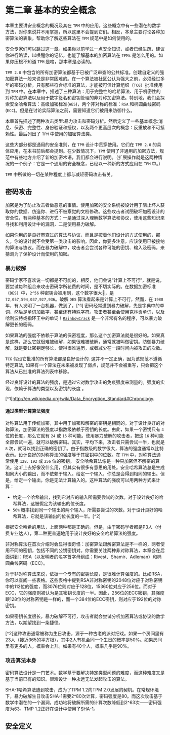 # 第二章 基本的安全概念
本章主要讲安全概念的概况及其在 `TPM` 中的应用。这些概念中有一些潜在的数学方法，对你来说并不用掌握，所以这里不会提到它们。相反，本章主要讨论各种加密算法的表象，帮助你了解这些算法在 `TPM` 规范中是如何使用的。

安全专家们可以跳过这一章。如果你以前学过一点安全知识，或者已经生疏，建议你进行略读，以唤醒你的记忆，也能了解基本的加密算法在 `TPMs` 是怎么用的。如果你压根不知道 `TPM` 是啥，那本章是必读的。

`TPM 2.0` 中包含的所有加密算法都基于已被广泛审查的公共标准。创建自定义的强加密算法一般来说是非常困难的。在一个算法被社区公认为强大之前，必须经过多年的密码分析，只有那些符合标准的算法，才能被可信计算组织（`TCG`）批准使用到 `TPM` 中。在本章中，描述了三种算法：用于完整性的哈希算法、用于机密性的对称加密算法以及用于数字签名和密钥管理的非对称加密算法。特别地，我们会探索安全哈希算法：高级加密标准(`AES`)，两个非对称的标准：`RSA` 和椭圆曲线密码(`ECC`)。但是在讨论实际算法之前，需要知道它们被用来防御什么。

本章首先描述了两种攻击类型:暴力攻击和密码分析。然后定义了一些基本概念:消息、保密、完整性、身份验证和授权，以及两个更高层次的概念：反重放和不可抵赖性。最后列出了 `TPM` 中使用的加密算法类。

这些大部分都是通用的安全准则，在 `TPM` 设计中贯穿使用。它们在 `TPM 2.0` 的具体应用，在本书前后都会提到。在少数情况下，`TPM` 使用了非通用的加密方法，规范中有些地方介绍了新的加密术语，我们都会进行说明。（扩展操作就是这两种情况的一个例子：它是一个通用的安全概念，已经以一种新的方式应用在 `TPM` 中。）

`TPM` 中所做的一切在某种程度上都与减轻密码攻击有关。

## 密码攻击
加密是为了防止攻击者做恶意的事情。使用加密的安全系统被设计用于阻止坏人获取你的数据、仿造你、进行不被察觉的文档修改。这些攻击者试图破坏加密设计的安全性，有两种基本的方式：一是通过深入理解数学算法和协议，使用这些知识来寻找和利用设计中的漏洞，二是使用暴力破解。

如果你用的是良好审查过的算法与协议，而且是按着他们设计的方式使用的，那么，你的设计就不会受第一类攻击的影响。因此，你要多注意，应该使用已被接纳的算法与协议。而在暴力破解中，攻击者会尝试各种可能的密钥、输入及密码，来猜测为了保护设计而使用的加密。

### 暴力破解
密码学家不喜欢说一切都是不可能的，相反，他们会说“计算上不可行”，就是说，要尝试每种组合来攻击密码学所花费的时间，是不切实际的。在数据加密标准（`DES`）中，`2^56` 种密钥会被用到，这个数字很大，是 `72,057,594,037,927,936`。破解 `DES` 算法看起来是计算上不可行，然而，在 `1988` 年，有人发明了一台机器，做到了。[^1]
密码经常遭到暴力破解，先是字典中的单词，然后是单词加数字，甚至还有特殊字符。攻击者甚至会使用克林贡单词，以及哈利波特或指环王中的单词！[`RainbowCrack`](www.project-rainbowcrack.com/) 是一个非常有名的程序，可以暴力破解更长的密码。

如果算法的强度不依赖于算法的保密程度，那么这个加密算法就是很好的。如果真是这样，那么它就很难被破解，如果很难被破解，通常就被叫做密钥。防御暴力破解，就是要让密钥足够长，使得很难遍历，或者减少在一段时间内被攻击的次数。

`TCG` 假设它批准的所有算法都是良好设计的. 这并不一定正确，因为该规范不遵循特定算法, 如果有一个算法在未来被发现了弱点，规范并不会被重写，只会把这个算法从已批准的算法列表中移除。

经过良好设计的算法的强度，是通过它对数学攻击的免疫强度来测量的。强度的实现，依赖于算法的类型以及密钥的长度 。

[^1]http://en.wikipedia.org/wiki/Data_Encryption_Standard#Chronology.


#### 通过类型计算算法强度
对称算法用于传统加密，其中用于加密和解密的密钥是相同的。对于设计良好的对称算法，加密算法的强度以指数级依赖于密钥的长度。由此，如果一个密钥只有 `4` 位的长度，那么它就有 `24` 或 `16` 种可能。使用暴力破解的攻击者，把这 `16` 种可能全部尝试一遍，就可以破解密码。其实，平均下来，攻击者只需尝试一半，也就是 `8` 次，就可以找到正确的密钥了。由于指数级的数字很大，算法的强度通常以比特表示。设计良好的对称算法的强度等于其密钥中的位数。在 `TPM` 中，对称算法通常使用 `128、192` 或 `256` 位的密钥。
安全哈希算法像是一种只加密但不解密的算法。这听上去好像没什么用，但其实有很多有意思的用处。安全哈希算法总是生成相同大小的输出，而不依赖于输入。给定一个输入，你总是会得到相同的输出。但是，给定一个输出，你是无法计算输入的。这种算法的强度可以用两种方式来计算：
- 给定一个哈希输出，找到它对应的输入所需要尝试的次数。对于设计良好的哈希算法，这被假定为该输出的位长度。
- `50%` 概率找到同一个输出的两个输入，所需要尝试的次数。对于设计良好的哈希算法，它就是该输出的位长度的一半。[^2]

根据安全哈希的用法，上面两种都是正确的。但是，由于密码学者都是P3人（付费专业达人），第二种更普遍地用于设计良好的安全哈希算法的强度。

非对称算法在首次介绍时会显得很奇怪：加密算法跟解密算法是不一样的，两者使用不同的密钥，包括不同的公钥密钥对。你需要关注两种非对称算法，本章会在后面讲到：RSA（以发明者的名字首字母组成：Rivest、Shamir、Adleman）和椭圆曲线密码（ECC）。

对于非对称算法来说，依据一个专有的密钥长度，是很难计算强度的。比如RSA，你可以查阅一些表格。这些表格中提到RSA非对称密钥的2048位对应于对称密钥中的112位的强度，而3076位则对应于128位，15360位对应于256位。而对于ECC，它的强度则被认为是其密钥长度的一半。因此，256位的ECC密钥，其强度跟128位的对称密钥是一样的，而一个384位的ECC密钥，则对应于192位的对称密钥。

如果密钥长度很长，暴力破解不可行，攻击者就会尝试分析加密算法或协议的数学方法，以期望找到一条捷径。

[^2]这种攻击通常被称为生日攻击，源于一种古老的派对把戏。如果一个房间里有23人（接近365的平方根），其中2人有机会同一个生日的概率是50%。如果房间里有更多的人，概率会上升。如果有40个人，概率几乎是90%。

### 攻击算法本身
密码算法设计是一门艺术。数学基于要解决特定类型问题的难度，而这种难度又是基于当前已有的知识。很难设计一种永远无法发起攻击的算法。

SHA-1哈希算法遭到攻击，成为了TPM 1.2向TPM 2.0发展的契机。在常规环境下，暴力破解生日攻击SHA-1需要2^80次计算，密码强度是80。而这次攻击基于数学中潜在的一个漏洞，成功地将破解所需的计算次数降低到2^63次——密码强度为63。TMP 1.2正好在设计中使用了SHA-1。

## 安全定义